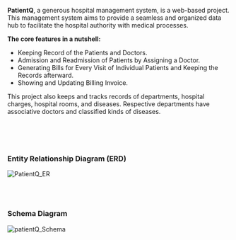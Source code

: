 **PatientQ**, a generous hospital management system, is a web-based project. This management system aims to provide a seamless and organized data hub to facilitate the hospital authority with medical processes.

**The core features in a nutshell:**
* Keeping Record of the Patients and Doctors.
* Admission and Readmission of Patients by Assigning a Doctor.
* Generating Bills for Every Visit of Individual Patients and Keeping the Records afterward.
* Showing and Updating Billing Invoice.

This project also keeps and tracks records of departments, hospital charges, hospital rooms, and diseases. Respective departments have associative doctors and classified kinds of diseases.

<br><br><br>
### Entity Relationship Diagram (ERD)

![PatientQ_ER](https://github.com/safayetneyam/CSE311-DBS-Project/assets/65675816/00048ea4-cd25-4852-9de6-885aac99fece)


<br><br>
### Schema Diagram

![patientQ_Schema](https://github.com/tan45Nadim/CSE311-DBS-Project/assets/106719777/519b5a84-1217-4743-9b62-284e503ca91e)
